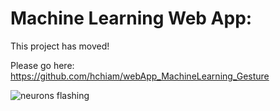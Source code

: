 # Machine Learning Web App:

This project has moved!

Please go here:  https://github.com/hchiam/webApp_MachineLearning_Gesture

![neurons flashing](https://github.com/hchiam/machineLearning/blob/master/pictures/circle.gif "neurons flashing")